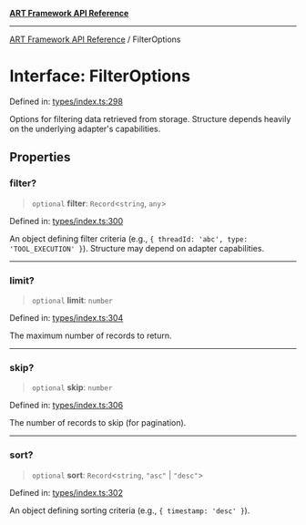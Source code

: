 [**ART Framework API Reference**](../README.md)

***

[ART Framework API Reference](../README.md) / FilterOptions

# Interface: FilterOptions

Defined in: [types/index.ts:298](https://github.com/hashangit/ART/blob/f4539b852e546bb06f1cc8c56173d3ccfb0ad7fa/src/types/index.ts#L298)

Options for filtering data retrieved from storage.
Structure depends heavily on the underlying adapter's capabilities.

## Properties

### filter?

> `optional` **filter**: `Record`\<`string`, `any`\>

Defined in: [types/index.ts:300](https://github.com/hashangit/ART/blob/f4539b852e546bb06f1cc8c56173d3ccfb0ad7fa/src/types/index.ts#L300)

An object defining filter criteria (e.g., `{ threadId: 'abc', type: 'TOOL_EXECUTION' }`). Structure may depend on adapter capabilities.

***

### limit?

> `optional` **limit**: `number`

Defined in: [types/index.ts:304](https://github.com/hashangit/ART/blob/f4539b852e546bb06f1cc8c56173d3ccfb0ad7fa/src/types/index.ts#L304)

The maximum number of records to return.

***

### skip?

> `optional` **skip**: `number`

Defined in: [types/index.ts:306](https://github.com/hashangit/ART/blob/f4539b852e546bb06f1cc8c56173d3ccfb0ad7fa/src/types/index.ts#L306)

The number of records to skip (for pagination).

***

### sort?

> `optional` **sort**: `Record`\<`string`, `"asc"` \| `"desc"`\>

Defined in: [types/index.ts:302](https://github.com/hashangit/ART/blob/f4539b852e546bb06f1cc8c56173d3ccfb0ad7fa/src/types/index.ts#L302)

An object defining sorting criteria (e.g., `{ timestamp: 'desc' }`).

